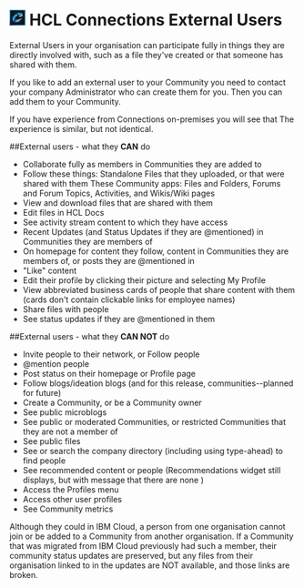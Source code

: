 # <img src="/assets/images/HCL_Connection_Master.png" alt="ConnectionsLogo" height="28" /> HCL Connections External Users

External Users in your organisation can participate fully in things they are directly involved with, such as a file they've created or that someone has shared with them.

If you like to add an external user to your Community you need to contact your company Administrator who can create them for you. Then you can add them to your Community.

If you have experience from Connections on-premises you will see that The experience is similar, but not identical.

##External users - what they **CAN** do

* Collaborate fully as members in Communities they are added to
* Follow these things:
   Standalone Files that they uploaded, or that were shared with them
   These Community apps:  Files and Folders, Forums and Forum Topics, Activities, and Wikis/Wiki pages
* View and download files that are shared with them
* Edit files in HCL Docs
* See activity stream content to which they have access
* Recent Updates (and Status Updates if they are @mentioned) in Communities they are members of
* On homepage for content they follow, content in Communities they are members of, or posts they are @mentioned in
* "Like" content
* Edit their profile by clicking their picture and selecting My Profile
* View abbreviated business cards of people that share content with them (cards don't contain clickable links for employee names)
* Share files with people
* See status updates if they are @mentioned in them

##External users - what they **CAN NOT** do

* Invite people to their network, or Follow people
* @mention people
* Post status on their homepage or Profile page
* Follow blogs/ideation blogs (and for this release, communities--planned for future)
* Create a Community, or be a Community owner
* See public microblogs
* See public or moderated Communities, or restricted Communities that they are not a member of
* See public files
* See or search the company directory (including using type-ahead) to find people
* See recommended content or people (Recommendations widget still displays, but with message that there are none )
* Access the Profiles menu
* Access other user profiles
* See Community metrics

Although they could in IBM Cloud, a person from one organisation cannot join or be added to a Community from another organisation. If a Community that was migrated from IBM Cloud previously had such a member, their community status updates are preserved, but any files from their organisation linked to in the updates are NOT available, and those links are broken.
